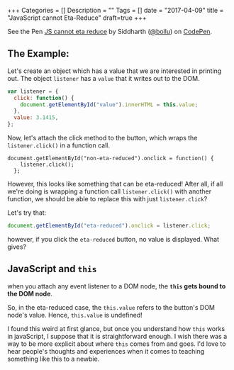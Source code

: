 +++
Categories = []
Description = ""
Tags = []
date = "2017-04-09"
title = "JavaScript cannot Eta-Reduce"
draft=true
+++

<p data-height="265" data-theme-id="light" data-slug-hash="JWgoLB" data-default-tab="js,result" data-user="bollu" data-embed-version="2" data-pen-title="JS cannot eta reduce" class="codepen">See the Pen <a href="http://codepen.io/bollu/pen/JWgoLB/">JS cannot eta reduce</a> by Siddharth (<a href="http://codepen.io/bollu">@bollu</a>) on <a href="http://codepen.io">CodePen</a>.</p>
<script async src="https://production-assets.codepen.io/assets/embed/ei.js"></script>

## The Example:

Let's create an object which has a value that we are interested in printing out.
The object `listener` has a `value` that it writes out to the DOM.

```js
var listener = {
  click: function() {
    document.getElementById("value").innerHTML = this.value;
  },
  value: 3.1415,
};
```

Now, let's attach the click method to the button, which wraps the `listener.click()`
in a function call.

```
document.getElementById("non-eta-reduced").onclick = function() {
    listener.click();
  };

```
However, this looks like something that can be eta-reduced! After all, if all
we're doing is wrapping a function call `listener.click()` with another function,
we should be able to replace this with just `listener.click`?

Let's try that:

```js
document.getElementById("eta-reduced").onclick = listener.click;
```

however, if you click the `eta-reduced` button, no value is displayed. What gives?

## JavaScript and `this`

when you attach any event listener to a DOM node,
the **`this` gets bound to the DOM node**. 

So, in the eta-reduced case, the `this.value` refers to the button's DOM node's value.
Hence, `this.value` is undefined!

I found this weird at first glance, but once you understand how `this` works in javaScript,
I suppose that it is straightforward enough. I wish there was a way to be more explicit about
where `this` comes from and goes. I'd love to hear people's thoughts and experiences when it
comes to teaching something like this to a newbie.

